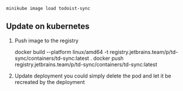 
    minikube image load todoist-sync

## Update on kubernetes

1. Push image to the registry

    docker build --platform linux/amd64 -t registry.jetbrains.team/p/td-sync/containers/td-sync:latest .
    docker push registry.jetbrains.team/p/td-sync/containers/td-sync:latest

2. Update deployment
   you could simply delete the pod and let it be recreated by the deployment